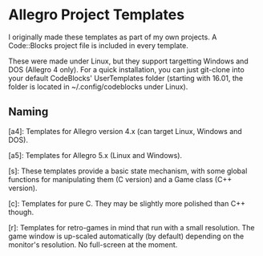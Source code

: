# Allegro Project Templates
I originally made these templates as part of my own projects. A Code::Blocks project file is included in every template.

These were made under Linux, but they support targetting Windows and DOS (Allegro 4 only). For a quick installation, you can just git-clone into your default CodeBlocks' UserTemplates folder (starting with 16.01, the folder is located in ~/.config/codeblocks under Linux).

## Naming

[a4]: Templates for Allegro version 4.x (can target Linux, Windows and DOS).

[a5]: Templates for Allegro 5.x (Linux and Windows).

[s]: These templates provide a basic state mechanism, with some global functions for manipulating them (C version) and a Game class (C++ version).

[c]: Templates for pure C. They may be slightly more polished than C++ though.

[r]: Templates for retro-games in mind that run with a small resolution. The game window is up-scaled automatically (by default) depending on the monitor's resolution. No full-screen at the moment.